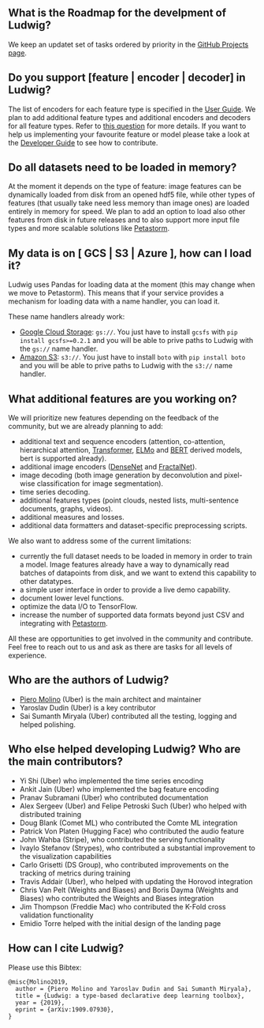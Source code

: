 ## What is the Roadmap for the develpment of Ludwig?

We keep an updatet set of tasks ordered by priority in the [GitHub Projects page](https://github.com/uber/ludwig/projects).


## Do you support \[feature | encoder | decoder\] in Ludwig?

The list of encoders for each feature type is specified in the [User Guide](user_guide.md).
We plan to add additional feature types and additional encoders and decoders for all feature types.
Refer to [this question](#what-additional-features-are-you-working-on) for more details.
If you want to help us implementing your favourite feature or model please take a look at the [Developer Guide](developer_guide.md) to see how to contribute.


## Do all datasets need to be loaded in memory?

At the moment it depends on the type of feature: image features can be dynamically loaded from disk from an opened hdf5 file, while other types of features (that usually take need less memory than image ones) are loaded entirely in memory for speed. We plan to add an option to load also other features from disk in future releases and to also support more input file types and more scalable solutions like [Petastorm](https://github.com/uber/Petastorm).


## My data is on \[ GCS | S3 | Azure \], how can I load it?

Ludwig uses Pandas for loading data at the moment (this may change when we move to Petastorm).
This means that if your service provides a mechanism for loading data with a name handler, you can load it.

These name handlers already work:
- [Google Cloud Storage](https://cloud.google.com/storage/): `gs://`. You just have to install `gcsfs` with `pip install gcsfs>=0.2.1` and you will be able to prive paths to Ludwig with the `gs://` name handler.
- [Amazon S3](https://aws.amazon.com/s3/): `s3://`. You just have to install `boto` with `pip install boto` and you will be able to prive paths to Ludwig with the `s3://` name handler.


## What additional features are you working on?

We will prioritize new features depending on the feedback of the community, but we are already planning to add:

- additional text and sequence encoders (attention, co-attention, hierarchical attention, [Transformer](https://arxiv.org/abs/1706.03762), [ELMo](https://arxiv.org/abs/1802.05365) and [BERT](https://arxiv.org/abs/1810.04805) derived models, bert is supported already).
- additional image encoders ([DenseNet](https://arxiv.org/abs/1608.06993) and [FractalNet](https://arxiv.org/abs/1605.07648)).
- image decoding (both image generation by deconvolution and pixel-wise classification for image segmentation).
- time series decoding.
- additional features types (point clouds, nested lists, multi-sentence documents, graphs, videos).
- additional measures and losses.
- additional data formatters and dataset-specific preprocessing scripts.

We also want to address some of the current limitations:

- currently the full dataset needs to be loaded in memory in order to train a model. Image features already have a way to dynamically read batches of datapoints from disk, and we want to extend this capability to other datatypes.
- a simple user interface in order to provide a live demo capability.
- document lower level functions.
- optimize the data I/O to TensorFlow.
- increase the number of supported data formats beyond just CSV and integrating with [Petastorm](https://github.com/uber/Petastorm).

All these are opportunities to get involved in the community and contribute.
Feel free to reach out to us and ask as there are tasks for all levels of experience.


## Who are the authors of Ludwig?

- [Piero Molino](http://w4nderlu.st) (Uber) is the main architect and maintainer
- Yaroslav Dudin (Uber) is a key contributor
- Sai Sumanth Miryala (Uber) contributed all the testing, logging and helped polishing.


## Who else helped developing Ludwig? Who are the main contributors?

- Yi Shi (Uber) who implemented the time series encoding
- Ankit Jain (Uber) who implemented the bag feature encoding
- Pranav Subramani (Uber) who contributed documentation
- Alex Sergeev (Uber) and Felipe Petroski Such (Uber) who helped with distributed training
- Doug Blank (Comet ML) who contributed the Comte ML integration
- Patrick Von Platen (Hugging Face) who contributed the audio feature
- John Wahba (Stripe), who contributed the serving functionality
- Ivaylo Stefanov (Strypes), who contributed a substantial improvement to the visualization capabilities
- Carlo Grisetti (DS Group), who contributed improvements on the tracking of metrics during training
- Travis Addair (Uber), who helped with updating the Horovod integration
- Chris Van Pelt (Weights and Biases) and Boris Dayma (Weights and Biases) who contributed the Weights and Biases integration
- Jim Thompson (Freddie Mac) who contributed the K-Fold cross validation functionality
- Emidio Torre helped with the initial design of the landing page

## How can I cite Ludwig?

Please use this Bibtex:
```
@misc{Molino2019,
  author = {Piero Molino and Yaroslav Dudin and Sai Sumanth Miryala},
  title = {Ludwig: a type-based declarative deep learning toolbox},
  year = {2019},
  eprint = {arXiv:1909.07930},
}
```
